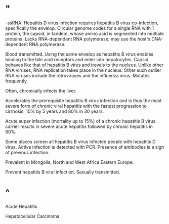 # "

-ssRNA.
Hepatitis D virus infection requires hepatitis B virus co-infection, specifically the envelop.
Circular genome codes for a single RNA with 1 protein, the capsid, in tandem, whose amino acid is segmented into multiple proteins.
Lacks RNA-dependent RNA polymerase; may use the host's DNA-dependent RNA polymerase.

Blood transmitted.
Using the same envelop as hepatitis B virus enables binding to the bile acid receptors and enter into hepatocytes.
Capsid behaves like that of hepatitis B virus and travels to the nucleus.
Unlike other RNA viruses, RNA replication takes place in the nucleus.
Other such outlier RNA viruses include the retroviruses and the influenza virus.
Mutates frequently.

Often, chronically infects the liver.

Accelerates the prerequisite hepatitis B virus infection and is thus the most severe form of chronic viral hepatitis with the fastest progression to cirrhosis, 10% by 5 years and 80% in 30 years.

Acute super infection (mortality up to 15%) of a chronic hepatitis B virus carrier results in severe acute hepatitis followed by chronic hepatitis in 90%.

Some places screen all hepatitis B virus infected people with hepatitis D virus.
Active infection is detected with PCR.
Presence of antibodies is a sign of previous infection.

Prevalent in Mongolia, North and West Africa Eastern Europe.

Prevent hepatitis B viral infection.
Sexually transmitted.

# ^

Acute Hepatitis

Hepatocellular Carcinoma
